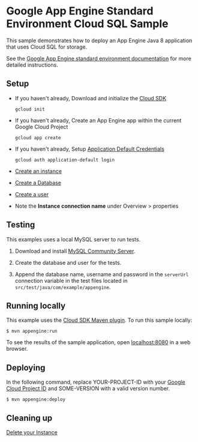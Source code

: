 # Google App Engine Standard Environment Cloud SQL Sample

This sample demonstrates how to deploy an App Engine Java 8 application that
uses Cloud SQL for storage.

See the [Google App Engine standard environment documentation][ae-docs] for more
detailed instructions.

[ae-docs]: https://cloud.google.com/appengine/docs/standard/java/

## Setup

*   If you haven't already, Download and initialize the [Cloud
    SDK](https://cloud.google.com/sdk/)

    `gcloud init`

*   If you haven't already, Create an App Engine app within the current Google
    Cloud Project

    `gcloud app create`

*   If you haven't already, Setup [Application Default
    Credentials](https://developers.google.com/identity/protocols/application-default-credentials)

    `gcloud auth application-default login`

*   [Create an instance](https://cloud.google.com/sql/docs/mysql/create-instance)

*   [Create a Database](https://cloud.google.com/sql/docs/mysql/create-manage-databases)

*   [Create a user](https://cloud.google.com/sql/docs/mysql/create-manage-users)

*   Note the **Instance connection name** under Overview > properties

## Testing

This examples uses a local MySQL server to run tests.

1.  Download and install [MySQL Community Server](https://dev.mysql.com/downloads/mysql/).

1.  Create the database and user for the tests.

1.  Append the database name, username and password in the `serverUrl`
    connection variable in the test files located in
    `src/test/java/com/example/appengine`.

## Running locally

This example uses the [Cloud SDK Maven plugin](https://cloud.google.com/appengine/docs/java/tools/using-maven).
To run this sample locally:

    $ mvn appengine:run

To see the results of the sample application, open
[localhost:8080](http://localhost:8080) in a web browser.

## Deploying

In the following command, replace YOUR-PROJECT-ID with your [Google Cloud
Project ID](https://developers.google.com/console/help/new/#projectnumber) and
SOME-VERSION with a valid version number.

    $ mvn appengine:deploy

## Cleaning up

[Delete your Instance](https://cloud.google.com/sql/docs/mysql/delete-instance)
